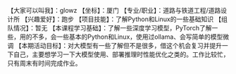 【大家可以叫我】：glowz
【坐标】：厦门
【专业/职业】：道路与铁道工程/道路设计所
【兴趣爱好】：跑步
【项目技能】：了解Python和Linux的一些基础知识
【组队情况】：暂无
【本课程学习基础】：了解一些深度学习模型，PyTorch了解一些，用的不多，会一些基本的Python和Linux，使用过ollama、会写简单的模型微调
【本期活动目标】：对大模型有一些了解但不是很多，借这个机会复习并提升一下自己，主要想学习一下大模型使用、部署推理时性能优化之类的。工作比较忙，只有周末有时间完成作业。